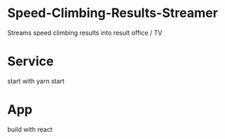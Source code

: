 # Speed-Climbing-Results-Streamer
 Streams speed climbing results into result office / TV 

# Service 
start with 
yarn start

# App
build with react

